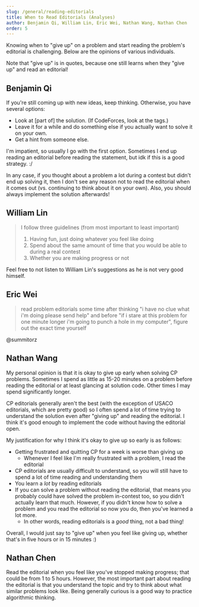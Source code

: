 ```yaml
---
slug: /general/reading-editorials
title: When to Read Editorials (Analyses)
author: Benjamin Qi, William Lin, Eric Wei, Nathan Wang, Nathan Chen
order: 5
---
```


Knowing when to "give up" on a problem and start reading the problem's editorial
is challenging. Below are the opinions of various individuals.

<!-- END DESCRIPTION -->

Note that "give up" is in quotes, because one still learns when they "give up" and read an editorial!

## Benjamin Qi

If you're still coming up with new ideas, keep thinking. Otherwise, you have several options:
- Look at [part of] the solution. (If CodeForces, look at the tags.)
- Leave it for a while and do something else if you actually want to solve it on your own.
- Get a hint from someone else.

I'm impatient, so usually I go with the first option. Sometimes I end up reading an editorial before reading the statement, but idk if this is a good strategy. :/ 

In any case, if you thought about a problem a lot during a contest but didn't end up solving it, then I don't see any reason not to read the editorial when it comes out (vs. continuing to think about it on your own). Also, you should always implement the solution afterwards!

## William Lin

> I follow three guidelines (from most important to least important)
> 1. Having fun, just doing whatever you feel like doing
> 2. Spend about the same amount of time that you would be able to during a real contest
> 3. Whether you are making progress or not

Feel free to not listen to William Lin's suggestions as he is not very good himself.

## Eric Wei

> read problem editorials some time after thinking "i have no clue what i'm doing please send help" and before "if i stare at this problem for one minute longer i'm going to punch a hole in my computer", figure out the exact time yourself

@summitorz

## Nathan Wang

My personal opinion is that it is okay to give up early when solving CP problems.
Sometimes I spend as little as 15-20 minutes on a problem before reading the editorial
or at least glancing at solution code. Other times I may spend significantly longer.

CP editorials generally aren't the best (with the exception of USACO editorials,
which are pretty good) so I often spend a lot of time trying to understand the
solution even after "giving up" and reading the editorial. I think it's good
enough to implement the code without having the editorial open.

My justification for why I think it's okay to give up so early is as follows:

- Getting frustrated and quitting CP for a week is worse than giving up
  - Whenever I feel like I'm really frustrated with a problem, I read the editorial
- CP editorials are usually difficult to understand, so you will still have
  to spend a lot of time reading and understanding them
- You learn a _lot_ by reading editorials
- If you can solve a problem without reading the editorial, that means you
  probably could have solved the problem in-contest too, so you didn't actually
  learn that much. However, if you didn't know how to solve a problem and
  you read the editorial so now you do, then you've learned a lot more.
  - In other words, reading editorials is a _good_ thing, not a bad thing!

Overall, I would just say to "give up" when you feel like giving up, whether that's
in five hours or in 15 minutes :)

## Nathan Chen

Read the editorial when you feel like you've stopped making progress; that could be from 1 to 5 hours. However, the most important part about reading the editorial is that you understand the topic and try to think about what similar problems look like. Being generally curious is a good way to practice algorithmic thinking.

